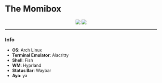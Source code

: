 # The Momibox

<p align="center">
  <img src="https://github.com/yumio7/dotfiles/assets/67013996/d278599c-235d-4d36-a2b6-9a5da6121897">
  <img src="https://github.com/yumio7/dotfiles/assets/67013996/cfdffe28-dcd8-4be0-ad48-5a2d5498dc6e">
</p>

---

### Info
- **OS**: Arch Linux
- **Terminal Emulator**: Alacritty
- **Shell**: Fish
- **WM**: Hyprland
- **Status Bar**: Waybar
- **Aya**: ya
